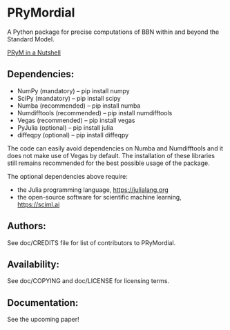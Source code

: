 # PRyMordial

A Python package for precise computations of BBN within and beyond the Standard Model.

[PRyM in a Nutshell](https://github.com/vallima/PRyMordial/files/11711841/PRyM.pdf)

Dependencies:
-------------
- NumPy (mandatory) – pip install numpy
- SciPy (mandatory) – pip install scipy
- Numba (recommended) – pip install numba
- Numdifftools (recommended) – pip install numdifftools
- Vegas (recommended) – pip install vegas
- PyJulia (optional) – pip install julia
- diffeqpy (optional) – pip install diffeqpy

The code can easily avoid dependencies on Numba and Numdifftools and it does not make use of Vegas by default.
The installation of these libraries still remains recommended for the best possible usage of the package.

The optional dependencies above require:
- the Julia programming language, https://julialang.org
- the open-source software for scientific machine learning, https://sciml.ai

Authors:
--------
See doc/CREDITS file for list of contributors to PRyMordial.

Availability:
-------------
See doc/COPYING and doc/LICENSE for licensing terms.

Documentation:
--------------
See the upcoming paper!


